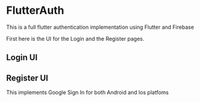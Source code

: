 # FlutterAuth

This is a full flutter authentication implementation using Flutter and Firebase

First here is the UI for the Login and the Register pages.

## Login UI

## Register UI

This implements Google Sign In for both Android and Ios platfoms
